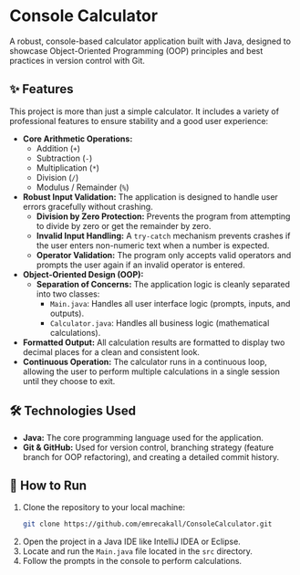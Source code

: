 # Console Calculator

A robust, console-based calculator application built with Java, designed to showcase Object-Oriented Programming (OOP) principles and best practices in version control with Git.

## ✨ Features

This project is more than just a simple calculator. It includes a variety of professional features to ensure stability and a good user experience:

* **Core Arithmetic Operations:**
    * Addition (`+`)
    * Subtraction (`-`)
    * Multiplication (`*`)
    * Division (`/`)
    * Modulus / Remainder (`%`)
* **Robust Input Validation:** The application is designed to handle user errors gracefully without crashing.
    * **Division by Zero Protection:** Prevents the program from attempting to divide by zero or get the remainder by zero.
    * **Invalid Input Handling:** A `try-catch` mechanism prevents crashes if the user enters non-numeric text when a number is expected.
    * **Operator Validation:** The program only accepts valid operators and prompts the user again if an invalid operator is entered.
* **Object-Oriented Design (OOP):**
    * **Separation of Concerns:** The application logic is cleanly separated into two classes:
        * `Main.java`: Handles all user interface logic (prompts, inputs, and outputs).
        * `Calculator.java`: Handles all business logic (mathematical calculations).
* **Formatted Output:** All calculation results are formatted to display two decimal places for a clean and consistent look.
* **Continuous Operation:** The calculator runs in a continuous loop, allowing the user to perform multiple calculations in a single session until they choose to exit.

## 🛠️ Technologies Used

* **Java:** The core programming language used for the application.
* **Git & GitHub:** Used for version control, branching strategy (feature branch for OOP refactoring), and creating a detailed commit history.

## 🚀 How to Run

1.  Clone the repository to your local machine:
    ```bash
    git clone https://github.com/emrecakall/ConsoleCalculator.git
    ```
2.  Open the project in a Java IDE like IntelliJ IDEA or Eclipse.
3.  Locate and run the `Main.java` file located in the `src` directory.
4.  Follow the prompts in the console to perform calculations.
